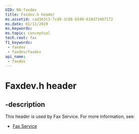 ```yaml
---
UID: NA:faxdev
title: Faxdev.h header
ms.assetid: cad163c3-7cd9-3c88-b548-618d73407172
ms.date: 01/11/2019
ms.keywords: 
ms.topic: conceptual
tech.root: fax
f1_keywords:
 - faxdev
 - faxdev/faxdev
api_name:
 - faxdev
---
```


# Faxdev.h header


## -description

This header is used by Fax Service. For more information, see:

- [Fax Service](../_fax/index.md)

